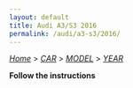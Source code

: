 ```yaml
---
layout: default
title: Audi A3/S3 2016
permalink: /audi/a3-s3/2016/
---
```

[*Home*](/) > [*CAR*](/car/) > [*MODEL*](/car/model/) > [*YEAR*](/car/model/year/)

**Follow the instructions**